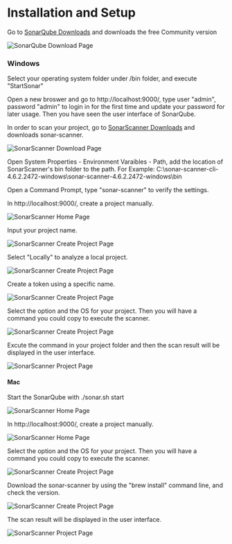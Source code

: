Installation and Setup
======================

Go to [SonarQube Downloads](https://www.sonarqube.org/downloads/) and downloads the free Community version

![SonarQube Download Page](./images/SonarQubeInstall1.png)


### Windows

Select your operating system folder under /bin folder, and execute "StartSonar"

Open a new broswer and go to http://localhost:9000/, type user "admin", password "admin" to login in for the first time and update your password for later usage. Then you have seen the user interface of SonarQube.

In order to scan your project, go to [SonarScanner Downloads](https://docs.sonarqube.org/latest/analysis/scan/sonarscanner/) and downloads sonar-scanner.

![SonarScanner Download Page](./images/SonarQubeInstall2.png)

Open System Properties - Environment Varaibles - Path, add the location of SonarScanner's bin folder to the path.
For Example: C:\sonar-scanner-cli-4.6.2.2472-windows\sonar-scanner-4.6.2.2472-windows\bin

Open a Command Prompt, type "sonar-scanner" to verify the settings.
 
In http://localhost:9000/, create a project manually.

![SonarScanner Home Page](./images/SonarQubeInstall3.png)

Input your project name.

![SonarScanner Create Project Page](./images/SonarQubeInstall4.png)

Select "Locally" to analyze a local project.

![SonarScanner Create Project Page](./images/SonarQubeInstall5.png)

Create a token using a specific name.

![SonarScanner Create Project Page](./images/SonarQubeInstall6.png)

Select the option and the OS for your project. Then you will have a command you could copy to execute the scanner.

![SonarScanner Create Project Page](./images/SonarQubeInstall7.png)

Excute the command in your project folder and then the scan result will be displayed in the user interface.

![SonarScanner Project Page](./images/SonarQubeInstall8.png)


#### Mac

Start the SonarQube with ./sonar.sh start

![SonarScanner Home Page](./images/start.png)

In http://localhost:9000/, create a project manually.

![SonarScanner Home Page](./images/SonarQubeInstall3.png)

Select the option and the OS for your project. Then you will have a command you could copy to execute the scanner.

![SonarScanner Create Project Page](./images/1646427955(1).png)

Download the sonar-scanner by using the "brew install" command line, and check the version.

![SonarScanner Create Project Page](./images/installScanner.png)

The scan result will be displayed in the user interface.

![SonarScanner Project Page](./images/homepage.jpg)
